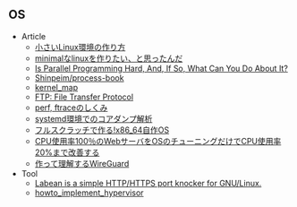 ## OS

+ Article
    + [小さいLinux環境の作り方](https://speakerdeck.com/fadis/xiao-sailinuxhuan-jing-falsezuo-rifang)
    + [minimalなlinuxを作りたい、と思ったんだ](http://raphine.hatenablog.com/entry/2018/02/09/153356)
    + [Is Parallel Programming Hard, And, If So, What Can You Do About It?](https://www.kernel.org/pub/linux/kernel/people/paulmck/perfbook/perfbook.html)
    + [Shinpeim/process-book](https://github.com/Shinpeim/process-book)
    + [kernel_map](http://www.makelinux.net/kernel_map/)
    + [FTP: File Transfer Protocol](https://cr.yp.to/ftp.html)
    + [perf, ftraceのしくみ](http://mmi.hatenablog.com/entry/2018/03/04/052249)
    + [systemd環境でのコアダンプ解析](https://ryochack.hatenablog.com/entry/2018/01/07/014834)
    + [フルスクラッチで作る!x86_64自作OS](http://yuma.ohgami.jp/)
    + [CPU使用率100％のWebサーバをOSのチューニングだけでCPU使用率20%まで改善する](https://hb.matsumoto-r.jp/entry/2016/07/23/000533)
    + [作って理解するWireGuard](https://speakerdeck.com/fadis/zuo-tuteli-jie-suruwireguard)
+ Tool
    + [Labean is a simple HTTP/HTTPS port knocker for GNU/Linux.](https://github.com/uprt/labean)
    + [howto_implement_hypervisor](https://github.com/syuu1228/howto_implement_hypervisor)
